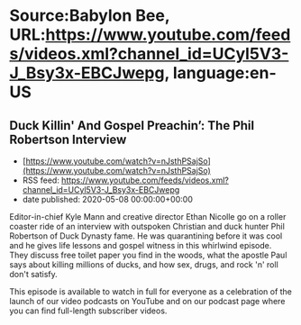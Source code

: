 # Source:Babylon Bee, URL:https://www.youtube.com/feeds/videos.xml?channel_id=UCyl5V3-J_Bsy3x-EBCJwepg, language:en-US

## Duck Killin' And Gospel Preachin’: The Phil Robertson Interview
 - [https://www.youtube.com/watch?v=nJsthPSajSo](https://www.youtube.com/watch?v=nJsthPSajSo)
 - RSS feed: https://www.youtube.com/feeds/videos.xml?channel_id=UCyl5V3-J_Bsy3x-EBCJwepg
 - date published: 2020-05-08 00:00:00+00:00

Editor-in-chief Kyle Mann and creative director Ethan Nicolle go on a roller coaster ride of an interview with outspoken Christian and duck hunter Phil Robertson of Duck Dynasty fame. He was quarantining before it was cool and he gives life lessons and gospel witness in this whirlwind episode.  They discuss free toilet paper you find in the woods, what the apostle Paul says about killing millions of ducks, and how sex, drugs, and rock 'n' roll don't satisfy.

This episode is available to watch in full for everyone as a celebration of the launch of our video podcasts on YouTube and on our podcast page where you can find full-length subscriber videos.

